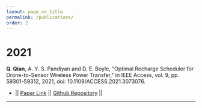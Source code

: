 ```yaml
---
layout: page_no_title
permalink: /publications/
order: 2
---
```

# 2021
**Q. Qian**, A. Y. S. Pandiyan and D. E. Boyle, "Optimal Recharge Scheduler for Drone-to-Sensor Wireless Power Transfer," in IEEE Access, vol. 9, pp. 59301-59312, 2021, doi: 10.1109/ACCESS.2021.3073076. 

* || [Paper Link](https://ieeexplore.ieee.org/document/9402261) || [Github Repository](https://github.com/sysal-bruce-publication/offline-path-planning-for-vrp) ||

--- 
